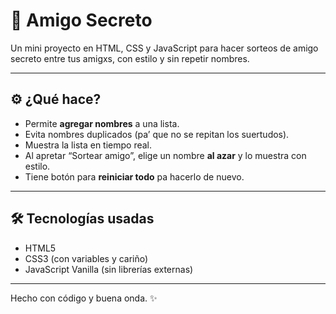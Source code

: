 # 🎁 Amigo Secreto

Un mini proyecto en HTML, CSS y JavaScript para hacer sorteos de amigo secreto entre tus amigxs, con estilo y sin repetir nombres.

---

## ⚙️ ¿Qué hace?

- Permite **agregar nombres** a una lista.
- Evita nombres duplicados (pa’ que no se repitan los suertudos).
- Muestra la lista en tiempo real.
- Al apretar “Sortear amigo”, elige un nombre **al azar** y lo muestra con estilo.
- Tiene botón para **reiniciar todo** pa hacerlo de nuevo.

---

## 🛠️ Tecnologías usadas

- HTML5
- CSS3 (con variables y cariño)
- JavaScript Vanilla (sin librerías externas)


---

Hecho con código y buena onda. ✨
